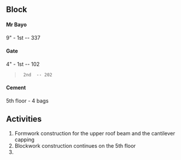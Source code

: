 ## Block
#### Mr Bayo
9" - 1st --  337


#### Gate
4" - 1st -- 102
>      2nd  -- 202


#### Cement 
5th floor - 4 bags

## Activities 
1. Formwork construction for the upper roof beam and the cantilever capping
2. Blockwork construction continues on the 5th floor
3. 